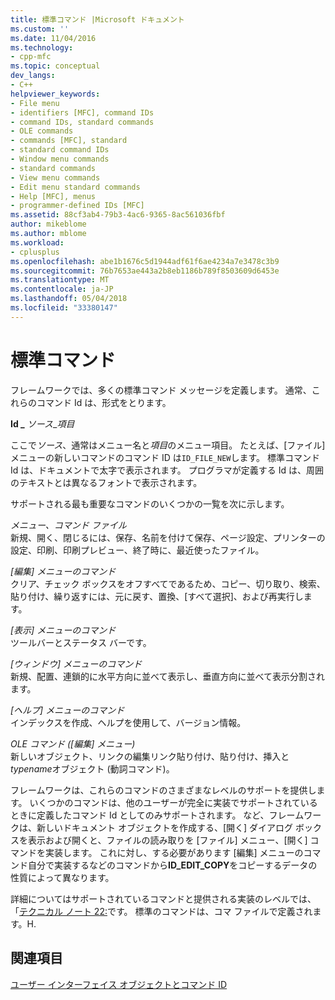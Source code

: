 ```yaml
---
title: 標準コマンド |Microsoft ドキュメント
ms.custom: ''
ms.date: 11/04/2016
ms.technology:
- cpp-mfc
ms.topic: conceptual
dev_langs:
- C++
helpviewer_keywords:
- File menu
- identifiers [MFC], command IDs
- command IDs, standard commands
- OLE commands
- commands [MFC], standard
- standard command IDs
- Window menu commands
- standard commands
- View menu commands
- Edit menu standard commands
- Help [MFC], menus
- programmer-defined IDs [MFC]
ms.assetid: 88cf3ab4-79b3-4ac6-9365-8ac561036fbf
author: mikeblome
ms.author: mblome
ms.workload:
- cplusplus
ms.openlocfilehash: abe1b1676c5d1944adf61f6ae4234a7e3478c3b9
ms.sourcegitcommit: 76b7653ae443a2b8eb1186b789f8503609d6453e
ms.translationtype: MT
ms.contentlocale: ja-JP
ms.lasthandoff: 05/04/2018
ms.locfileid: "33380147"
---
```

# <a name="standard-commands"></a>標準コマンド
フレームワークでは、多くの標準コマンド メッセージを定義します。 通常、これらのコマンド Id は、形式をとります。  
  
 **Id _** *ソース*_*項目*  
  
 ここで*ソース*、通常はメニュー名と*項目*のメニュー項目。 たとえば、[ファイル] メニューの新しいコマンドのコマンド ID は`ID_FILE_NEW`します。 標準コマンド Id は、ドキュメントで太字で表示されます。 プログラマが定義する Id は、周囲のテキストとは異なるフォントで表示されます。  
  
 サポートされる最も重要なコマンドのいくつかの一覧を次に示します。  
  
 *メニュー、コマンド ファイル*  
 新規、開く、閉じるには、保存、名前を付けて保存、ページ設定、プリンターの設定、印刷、印刷プレビュー、終了時に、最近使ったファイル。  
  
 *[編集] メニューのコマンド*  
 クリア、チェック ボックスをオフすべてであるため、コピー、切り取り、検索、貼り付け、繰り返すには、元に戻す、置換、[すべて選択]、および再実行します。  
  
 *[表示] メニューのコマンド*  
 ツールバーとステータス バーです。  
  
 *[ウィンドウ] メニューのコマンド*  
 新規、配置、連鎖的に水平方向に並べて表示し、垂直方向に並べて表示分割されます。  
  
 *[ヘルプ] メニューのコマンド*  
 インデックスを作成、ヘルプを使用して、バージョン情報。  
  
 *OLE コマンド ([編集] メニュー)*  
 新しいオブジェクト、リンクの編集リンク貼り付け、貼り付け、挿入と*typename*オブジェクト (動詞コマンド)。  
  
 フレームワークは、これらのコマンドのさまざまなレベルのサポートを提供します。 いくつかのコマンドは、他のユーザーが完全に実装でサポートされているときに定義したコマンド Id としてのみサポートされます。 など、フレームワークは、新しいドキュメント オブジェクトを作成する、[開く] ダイアログ ボックスを表示および開くと、ファイルの読み取りを [ファイル] メニュー、[開く] コマンドを実装します。 これに対し、する必要があります [編集] メニューのコマンド自分で実装するなどのコマンドから**ID_EDIT_COPY**をコピーするデータの性質によって異なります。  
  
 詳細についてはサポートされているコマンドと提供される実装のレベルでは、「[テクニカル ノート 22:](../mfc/tn022-standard-commands-implementation.md)です。 標準のコマンドは、コマ ファイルで定義されます。H.  
  
## <a name="see-also"></a>関連項目  
 [ユーザー インターフェイス オブジェクトとコマンド ID](../mfc/user-interface-objects-and-command-ids.md)

